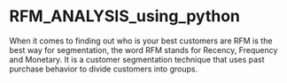 # RFM_ANALYSIS_using_python
When it comes to finding out who is your best customers are RFM is the best way for segmentation, the word RFM stands for Recency, Frequency and Monetary. It is a customer segmentation technique that uses past purchase behavior to divide customers into groups.
